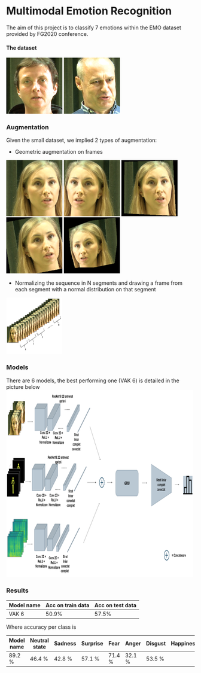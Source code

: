 # Multimodal Emotion Recognition

The aim of this project is to classify 7 emotions within the EMO dataset provided by FG2020 conference.

#### The dataset

<img src="./pics/1.png"  width="150" height="150">
<img src="./pics/2.png"  width="150" height="150">




### Augmentation
Given the small dataset, we implied 2 types of augmentation:
* Geometric augmentation on frames

<img src="/pics/normal.png"  width="150" height="150">
<img src="/pics/mirror.png"  width="150" height="150">
<img src="/pics/perspective.png"  width="150" height="150">
<img src="/pics/rotate.png"  width="150" height="150">
<img src="/pics/rotate+perspective.png"  width="150" height="150">

* Normalizing the sequence in N segments and drawing a frame from each segment with a normal distribution on that segment

<img src="/pics/aug.png"  width="150" height="150">

### Models
There are 6 models, the best performing one (VAK 6) is detailed in the picture below
<img src="/pics/vak_final.png"  width="500" height="500">
 

### Results
| Model name  | Acc on train data  | Acc on test data  |
|---|---|---|
| VAK 6  | 50.9%  | 57.5%  |

Where accuracy per class is

| Model name  | Neutral state  | Sadness | Surprise | Fear | Anger | Disgust | Happiness | 
|---|---|---|---|---|---|---|---|
| 89.2 % | 46.4 % | 42.8 %| 57.1 % | 71.4 % | 32.1 %| 53.5 % | 

